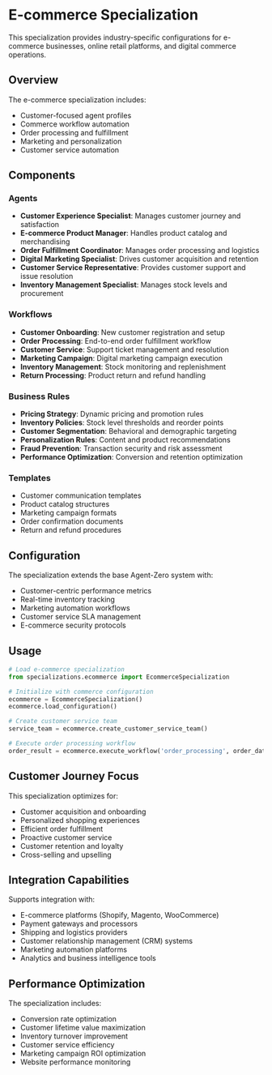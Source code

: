 # E-commerce Specialization

This specialization provides industry-specific configurations for e-commerce businesses, online retail platforms, and digital commerce operations.

## Overview

The e-commerce specialization includes:
- Customer-focused agent profiles
- Commerce workflow automation
- Order processing and fulfillment
- Marketing and personalization
- Customer service automation

## Components

### Agents
- **Customer Experience Specialist**: Manages customer journey and satisfaction
- **E-commerce Product Manager**: Handles product catalog and merchandising
- **Order Fulfillment Coordinator**: Manages order processing and logistics
- **Digital Marketing Specialist**: Drives customer acquisition and retention
- **Customer Service Representative**: Provides customer support and issue resolution
- **Inventory Management Specialist**: Manages stock levels and procurement

### Workflows
- **Customer Onboarding**: New customer registration and setup
- **Order Processing**: End-to-end order fulfillment workflow
- **Customer Service**: Support ticket management and resolution
- **Marketing Campaign**: Digital marketing campaign execution
- **Inventory Management**: Stock monitoring and replenishment
- **Return Processing**: Product return and refund handling

### Business Rules
- **Pricing Strategy**: Dynamic pricing and promotion rules
- **Inventory Policies**: Stock level thresholds and reorder points
- **Customer Segmentation**: Behavioral and demographic targeting
- **Personalization Rules**: Content and product recommendations
- **Fraud Prevention**: Transaction security and risk assessment
- **Performance Optimization**: Conversion and retention optimization

### Templates
- Customer communication templates
- Product catalog structures
- Marketing campaign formats
- Order confirmation documents
- Return and refund procedures

## Configuration

The specialization extends the base Agent-Zero system with:
- Customer-centric performance metrics
- Real-time inventory tracking
- Marketing automation workflows
- Customer service SLA management
- E-commerce security protocols

## Usage

```python
# Load e-commerce specialization
from specializations.ecommerce import EcommerceSpecialization

# Initialize with commerce configuration
ecommerce = EcommerceSpecialization()
ecommerce.load_configuration()

# Create customer service team
service_team = ecommerce.create_customer_service_team()

# Execute order processing workflow
order_result = ecommerce.execute_workflow('order_processing', order_data)
```

## Customer Journey Focus

This specialization optimizes for:
- Customer acquisition and onboarding
- Personalized shopping experiences
- Efficient order fulfillment
- Proactive customer service
- Customer retention and loyalty
- Cross-selling and upselling

## Integration Capabilities

Supports integration with:
- E-commerce platforms (Shopify, Magento, WooCommerce)
- Payment gateways and processors
- Shipping and logistics providers
- Customer relationship management (CRM) systems
- Marketing automation platforms
- Analytics and business intelligence tools

## Performance Optimization

The specialization includes:
- Conversion rate optimization
- Customer lifetime value maximization
- Inventory turnover improvement
- Customer service efficiency
- Marketing campaign ROI optimization
- Website performance monitoring